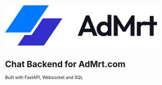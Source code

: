 ![AdMrt.com](./img/admrt_logo.png)
# Chat Backend for AdMrt.com
Built with FastAPI, Websocket and SQL
